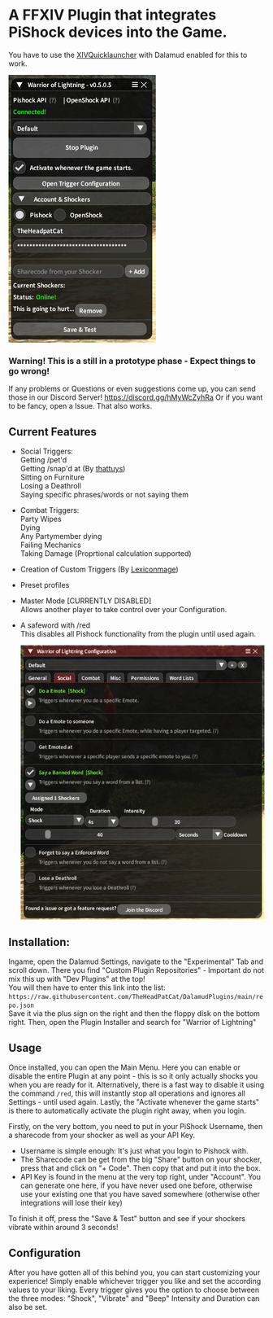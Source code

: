 

# A FFXIV Plugin that integrates PiShock devices into the Game.

You have to use the [XIVQuicklauncher](https://goatcorp.github.io/) with Dalamud enabled for this to work.

![Preview of Main Menu](etc/preview.png)

### Warning! This is a still in a prototype phase - Expect things to go wrong!


If any problems or Questions or even suggestions come up, you can send those in our Discord Server!
https://discord.gg/hMyWcZyhRa
Or if you want to be fancy, open a Issue. That also works.


## Current Features
 - Social Triggers:  
 Getting /pet'd  
 Getting /snap'd at (By [thattuys](https://github.com/thattuys))  
 Sitting on Furniture  
 Losing a Deathroll  
 Saying specific phrases/words or not saying them  
 
 - Combat Triggers:  
 Party Wipes  
 Dying  
 Any Partymember dying  
 Failing Mechanics  
 Taking Damage (Proprtional calculation supported)  
 
- Creation of Custom Triggers (By [Lexiconmage](https://github.com/lexiconmage))

- Preset profiles    
- Master Mode [CURRENTLY DISABLED]  
  Allows another player to take control over your Configuration.
- A safeword with /red  
  This disables all Pishock functionality from the plugin until used again.
 
  ![Preview of Configuration](etc/configPreview.png)
  

## Installation:

Ingame, open the Dalamud Settings, navigate to the "Experimental" Tab and scroll down.
There you find "Custom Plugin Repositories" - Important do not mix this up with "Dev Plugins" at the top!  
You will then have to enter this link into the list:  
`https://raw.githubusercontent.com/TheHeadPatCat/DalamudPlugins/main/repo.json`  
Save it via the plus sign on the right and then the floppy disk on the bottom right.
Then, open the Plugin Installer and search for "Warrior of Lightning"


## Usage

Once installed, you can open the Main Menu.
Here you can enable or disable the entire Plugin at any point - this is so it only actually shocks you when you are ready for it.
Alternatively, there is a fast way to disable it using the command `/red`, this will instantly stop all operations and ignores all Settings - until used again.
Lastly, the "Activate whenever the game starts" is there to automatically activate the plugin right away, when you login.

Firstly, on the very bottom, you need to put in your PiShock Username, then a sharecode from your shocker as well as your API Key.
- Username is simple enough: It's just what you login to Pishock with.
- The Sharecode can be get from the big "Share" button on your shocker, press that and click on "+ Code". Then copy that and put it into the box.
- API Key is found in the menu at the very top right, under "Account". You can generate one here, if you have never used one before, otherwise use your existing one that you have saved somewhere (otherwise other integrations will lose their key)

To finish it off, press the "Save & Test" button and see if your shockers vibrate within around 3 seconds!  

## Configuration

After you have gotten all of this behind you, you can start customizing your experience!
Simply enable whichever trigger you like and set the according values to your liking.
Every trigger gives you the option to choose between the three modes: "Shock", "Vibrate" and "Beep"
Intensity and Duration can also be set.




